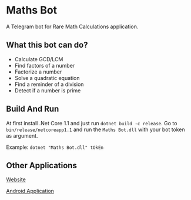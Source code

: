 # Maths Bot
A Telegram bot for Rare Math Calculations application.
## What this bot can do?
* Calculate GCD/LCM
* Find factors of a number
* Factorize a number
* Solve a quadratic equation
* Find a reminder of a division
* Detect if a number is prime
## Build And Run
At first install .Net Core 1.1 and just run `dotnet build -c release`. Go to `bin/release/netcoreapp1.1` and run the `Maths Bot.dll` with your bot token as argument.

Example: `dotnet "Maths Bot.dll" tOkEn`
## Other Applications
[Website](https://hirbodbehnam.github.io/)

[Android Application](https://cafebazaar.ir/app/com.hirbod.maths)
